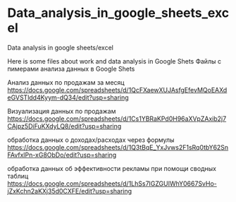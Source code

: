 # Data_analysis_in_google_sheets_excel
Data analysis in google sheets/excel

Here is some files about work and data analysis in Google Shets
Файлы с пимерами анализа данных в Google Shets

Анализ данных по продажам за месяц
https://docs.google.com/spreadsheets/d/1QcFXaewXUJAsfgEfevMQoEAXdeGVSTldd4Kyym-dQ34/edit?usp=sharing

Визуализация данных по продажам
https://docs.google.com/spreadsheets/d/1Cs1YBRaKPd0H96aXVpZAxib2j7CAjpz5DiFuKXdyLQ8/edit?usp=sharing

обработка данных о доходах/расходах через формулы
https://docs.google.com/spreadsheets/d/1Q3tBqE_YxJvws2F1sRq0tbY62SnFAvfxlPn-xG8ObDo/edit?usp=sharing

обработка данных об эффективности рекламы при помощи сводных таблиц
https://docs.google.com/spreadsheets/d/1LhSs7IGZGUIWhY0667SvHo-jZxKchn2aKXj35d0CXFE/edit?usp=sharing
